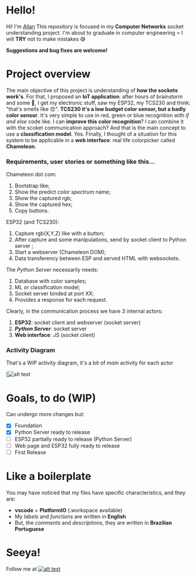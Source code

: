 # Hello!
Hi! I'm [Allan](https://github.com/acmlira) This repository is focused in my **Computer Networks** socket understanding project. I'm about to graduate in computer engineering = I will **TRY** not to make mistakes :sweat_smile:

**Suggestions and bug fixes are welcome!**

# Project overview
The main objective of this project is understanding of **how the sockets work's**. For that, I proposed an **IoT application**: after hours of brainstorm and some :beer:, I get my electronic stuff, saw my ESP32, my TCS230 and think: "that's smells like :heart_eyes:". **TCS230 it's a low budget color sensor, but a badly color sensor**. It's very simple to use in red, green or blue recognition with *if and else* code like. I can **improve this color recognition**? I can combine it with the scoket communication approach? And that is the main concept to use a **classification model**. Yes.  Finally, I thought of a situation for this system to be applicable in a **web interface**: real life colorpicker called **Chameleon**.

### Requirements, user stories or something like this...

Chameleon dot com:
1. Bootstrap like;
2. Show the predict *color spectrum* name; 
3. Show the captured rgb;
4. Show the captured hex;
5. Copy buttons.

ESP32 (and TCS230):
1. Capture rgb(X,Y,Z) like with a button;
2. After capture and some manipulations, send by socket client to Python server ;
3. Start a webserver (Chameleon DOM);
4. Data transferency between ESP and served HTML with websockets.

The *Python Server* necessarily needs:
1. Database with color samples;
2. ML or classification model; 
3. Socket server binded at port XX;
4. Provides a response for each request. 

Clearly, in the communication process we have 3 internal actors:
1. **ESP32**: socket client and webserver (socket server)
2. ***Python Server***: socket server
3. **Web interface**: JS (socket client)

### Activity Diagram 
That's a WIP activity diagram, it's a bit of *main* activity for each actor

[![alt text](https://i.imgur.com/R22acvu.jpg)

# Goals, to do (WIP)
Can undergo more changes but:
- [X] Foundation
- [X] Python Server ready to release
- [ ] ESP32 partially ready to release (Python Server)
- [ ] Web page and ESP32 fully ready to release
- [ ] First Release

# Like a boilerplate
You may have noticed that my files have specific characteristics, and they are:
 - **vscode** + **PlatformIO** (.workspace available)
 - My *labels* and *functions* are written in **English**
 - But, the *comments* and *descriptions*, they are written in **Brazilian Portuguese**

# Seeya!
Follow me at [![alt text][1.1]][1] 

[1.1]: http://i.imgur.com/wWzX9uB.png 

[1]: http://www.twitter.com/acmIira